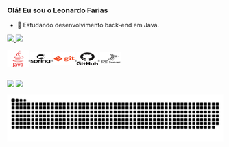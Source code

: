 ### Olá! Eu sou o Leonardo Farias

- 🔭  Estudando desenvolvimento back-end em Java.


 <div>
  <a href="https://https://github.com/LeonardoFarias28">
  <img height="150em" src="https://github-readme-stats.vercel.app/api?username=leonardofarias28&show_icons=true&theme=dark&include_all_commits=true&count_private=true"/>
  <img height="150em" src="https://github-readme-stats.vercel.app/api/top-langs/?username=leonardofarias28&layout=compact&langs_count=7&theme=dark"/>
</div>

<div style="display: inline_block"><br>
  <img align="center" alt="Leo-JAVA" height="40" width="50" src="https://raw.githubusercontent.com/devicons/devicon/master/icons/java/java-plain-wordmark.svg">
  <img align="center" alt="Leo-SPRING" height="30" width="50" src="https://raw.githubusercontent.com/devicons/devicon/master/icons/spring/spring-plain-wordmark.svg">
  <img align="center" alt="Leo-GIT" height="30" width="50" src="https://raw.githubusercontent.com/devicons/devicon/master/icons/git/git-plain-wordmark.svg">
  <img align="center" alt="Leo-GITHUB" height="30" width="50" src="https://raw.githubusercontent.com/devicons/devicon/master/icons/github/github-original-wordmark.svg">
  <img align="center" alt="Leo-SQL" height="30" width="50" src="https://raw.githubusercontent.com/devicons/devicon/master/icons/microsoftsqlserver/microsoftsqlserver-plain-wordmark.svg">
  

</div>
  
 ##
  
<div>  
  <a href = "mailto:leonardosfariaas@gmail.com"><img src="https://img.shields.io/badge/-Gmail-%23333?style=for-the-badge&logo=gmail&logoColor=white" target="_blank"></a>
  <a href="https://www.linkedin.com/in/lsfariaas/" target="_blank"><img src="https://img.shields.io/badge/-LinkedIn-%230077B5?style=for-the-badge&logo=linkedin&logoColor=white" target="_blank"></a> 
 
  ![Snake animation](https://github.com/leonardofarias28/leonardofarias28/blob/output/github-contribution-grid-snake.svg)
 
</div>
